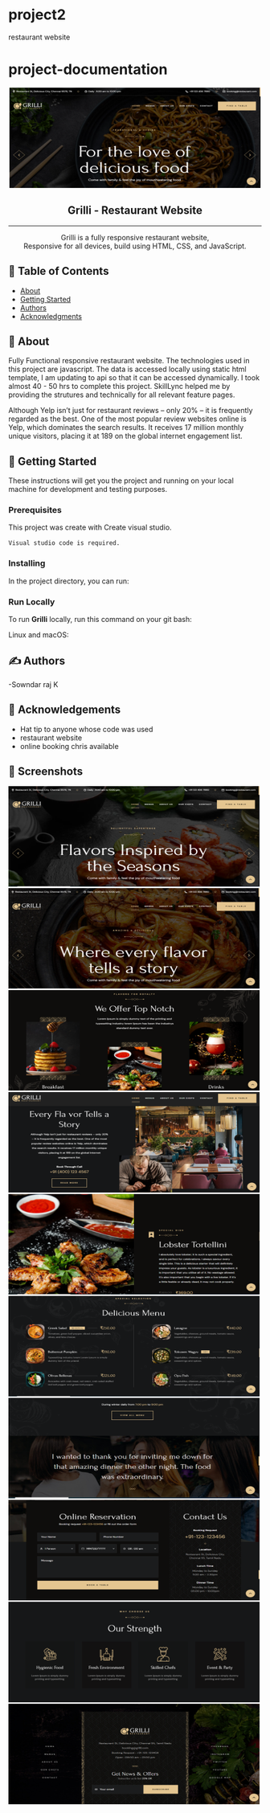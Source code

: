 # project2
restaurant website
# project-documentation


<p align="center">
  <a href="" rel="noopener">
 <img width=500px height=200px src="./grilli-master/image%20cover/image1.PNG" alt="screenshots"></a>
</p>

 <h2 align="center">Grilli - Restaurant Website</h2>

---

<p align="center"> Grilli is a fully responsive restaurant website, <br />Responsive for all devices, build using HTML, CSS, and JavaScript.
    <br> 
</p>

## 📝 Table of Contents
- [About](#about)
- [Getting Started](#getting_started)
- [Authors](#authors)
- [Acknowledgments](#acknowledgement)

## 🧐 About <a name = "about"></a>
Fully Functional responsive restaurant website. The technologies used in this project are javascript. The data is accessed locally using static html template, I am updating to api so that it can be accessed dynamically. I took almost 40 - 50 hrs to complete this project. SkillLync helped me by providing the strutures and technically   for all relevant feature pages.

Although Yelp isn’t just for restaurant reviews – only 20% – it is frequently regarded as the best. One of the most popular review websites online is Yelp, which dominates the search results. It receives 17 million monthly unique visitors, placing it at 189 on the global internet engagement list.

## 🏁 Getting Started <a name = "getting_started"></a>
These instructions will get you the project and running on your local machine for development and testing purposes.

### Prerequisites
This project was create with Create visual studio.

```
Visual studio code is required.
```
### Installing 

In the project directory, you can run:

### Run Locally

To run **Grilli** locally, run this command on your git bash:

Linux and macOS:

## ✍️ Authors <a name = "authors"></a>
-Sowndar raj K

## 🎉 Acknowledgements <a name = "acknowledgement"></a>
- Hat tip to anyone whose code was used
- restaurant website
- online booking chris available

## 🎉 Screenshots <a name = "Screenshots"></a>

 <img width=500px height=200px src="./grilli-master/image%20cover/image2.PNG" alt="screenshots"></a>
 <img width=500px height=200px src="./grilli-master/image%20cover/image3.PNG" alt="screenshots"></a>
 <img width=500px height=200px src="./grilli-master/image%20cover/image4.PNG" alt="screenshots"></a>
 <img width=500px height=200px src="./grilli-master/image%20cover/image5.PNG" alt="screenshots"></a>
 <img width=500px height=200px src="./grilli-master/image%20cover/image6.PNG" alt="screenshots"></a>
 <img width=500px height=200px src="./grilli-master/image%20cover/image7.PNG" alt="screenshots"></a>
 <img width=500px height=200px src="./grilli-master/image%20cover/image8.PNG" alt="screenshots"></a>
 <img width=500px height=200px src="./grilli-master/image%20cover/image9.PNG" alt="screenshots"></a>
 <img width=500px height=200px src="./grilli-master/image%20cover/image10.PNG" alt="screenshots"></a>
 <img width=500px height=200px src="./grilli-master/image%20cover/image11.PNG" alt="screenshots"></a>

